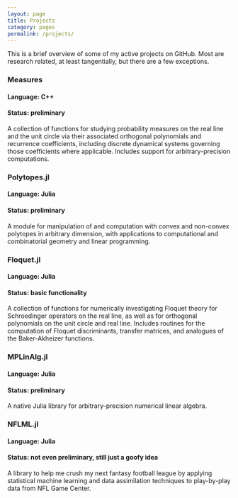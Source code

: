 ```yaml
---
layout: page
title: Projects
category: pages
permalink: /projects/
---
```


This is a brief overview of some of my active projects on GitHub. Most are research related, at least tangentially, but there are a few exceptions.

### Measures

#### Language: C++ ####

#### Status: preliminary ####

A collection of functions for studying probability measures on the real line and the unit circle via their associated orthogonal polynomials and recurrence coefficients, including discrete dynamical systems governing those coefficients where applicable. Includes support for arbitrary-precision computations.

### Polytopes.jl

#### Language: Julia ####

#### Status: preliminary ####

A module for manipulation of and computation with convex and non-convex polytopes in arbitrary dimension, with applications to computational and combinatorial geometry and linear programming.

### Floquet.jl

#### Language: Julia ####

#### Status: basic functionality ####

A collection of functions for numerically investigating Floquet theory for Schroedinger operators on the real line, as well as for orthogonal polynomials on the unit circle and real line. Includes routines for the computation of Floquet discriminants, transfer matrices, and analogues of the Baker-Akheizer functions.

### MPLinAlg.jl

#### Language: Julia ####

#### Status: preliminary ####

A native Julia library for arbitrary-precision numerical linear algebra.

### NFLML.jl

#### Language: Julia ####

#### Status: not even preliminary, still just a goofy idea ####

A library to help me crush my next fantasy football league by applying statistical machine learning and data assimilation techniques to play-by-play data from NFL Game Center.

